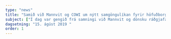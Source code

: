 ```yaml
---
type: "news"
title: "Samið við Mannvit og COWI um nýtt samgöngulíkan fyrir höfuðborgarsvæðið"
subject: ["Í dag var gengið frá samningi við Mannvit og dönsku ráðgjafastofuna COWI um gerð nýs samgöngulíkans fyrir höfuðborgarsvæðið.", "Með nýju samgöngulíkani er stefnt að nákvæmari greiningum en hægt hefur verið að fá hingað til á samspili ólíkra ferðamáta. Líkanið er forsenda þess að hægt sé t.d. að meta samspil Borgarlínu og breytts leiðanets Strætó og verður jafnframt grunnur að greiningum á borð við leiðarskipulag, vagnastærðir, vagnafjölda, loftslagsáhrif, samfélagsleg áhrif og kostnaðarmat.", "Óskað var eftir tilboðum í nýtt samgöngulíkan fyrir höfuðborgarsvæðið þann 4. júní síðastliðinn og bárust fimm tilboð sem öll voru frá mjög hæfum sérfræðingum og gerðu öll ráð fyrir samvinnu innlendra og erlendra sérfræðinga.  Þetta voru fyrirtækin EFLA í samvinnu við sænsku ráðgjafana WSP, Mannvit í samvinnu við dönsku ráðgjafana COWI, Intraplan Consult sem er þýskt ráðgjafafyrirtæki, Verkís í samvinnu við Multiconsult í Noregi og T-Mode í Serbíu og VSÓ ráðgjöf í samvinnu við PTV Group í Þýskalandi.", "Tilboð Mannvits og COWI fékk hæstu einkunn þriggja manna dómnefndar og því var gengið til samninga við þau. Gert er ráð fyrir að líkanið verði tilbúið í janúar 2020. Eitt af lykilmarkmiðum Borgarlínuverkefnisins er að tryggja uppbyggingu innlendrar þekkingar á sviði almenningssamgangna og samspili ólíkra ferðamáta."]
dagsetning: "15. ágúst 2019 "
order: 1
---
```

